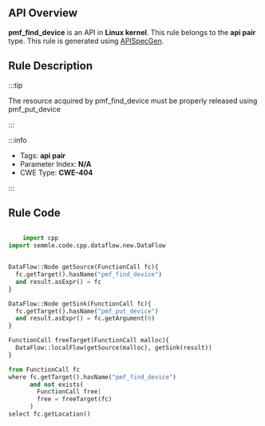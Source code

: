 ---
---


## API Overview
**pmf_find_device** is an API in **Linux kernel**. This rule belongs to the **api pair** type. This rule is generated using [APISpecGen](../../tools/APISpecGen).
## Rule Description

:::tip

The resource acquired by pmf_find_device must be properly released using pmf_put_device

:::

:::info

- Tags: **api pair**
- Parameter Index: **N/A**
- CWE Type: **CWE-404**

:::

## Rule Code
```python

    import cpp
import semmle.code.cpp.dataflow.new.DataFlow


DataFlow::Node getSource(FunctionCall fc){
  fc.getTarget().hasName("pmf_find_device")
  and result.asExpr() = fc
}

DataFlow::Node getSink(FunctionCall fc){
  fc.getTarget().hasName("pmf_put_device")
  and result.asExpr() = fc.getArgument(0)
}

FunctionCall freeTarget(FunctionCall malloc){
  DataFlow::localFlow(getSource(malloc), getSink(result))
}

from FunctionCall fc
where fc.getTarget().hasName("pmf_find_device")
      and not exists(
        FunctionCall free| 
        free = freeTarget(fc)
      )
select fc.getLocation()

    
```